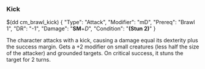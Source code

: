 ### Kick

$(dd cm_brawl_kick)
{ "Type": "Attack",
	"Modifier": "mD",
	"Prereq": "Brawl 1",
	"DR": "-1",
	"Damage": "__SM__+*D*",
	"Condition": "__(Stun 2)__"
}


The character attacks with a kick, causing a damage equal its dexterity plus the success margin.
Gets a +2 modifier on small creatures (less half the size of the attacker) and grounded  targets.
On critical success, it stuns the target for 2 turns.

